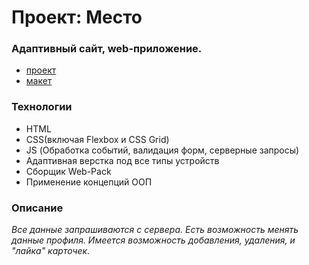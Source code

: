 # Проект: Место
### Адаптивный сайт, web-приложение.
- [проект](https://garry308.github.io/mesto-project/)
- [макет](https://www.figma.com/file/bjyvbKKJN2naO0ucURl2Z0/JavaScript.-Sprint-5?node-id=50160%3A110)
### Технологии
* HTML
* CSS(включая Flexbox и CSS Grid)
* JS (Обработка событий, валидация форм, серверные запросы)
* Адаптивная верстка под все типы устройств
* Cборщик Web-Pack
* Применение концепций ООП
### Описание
_Все данные запрашиваются с сервера.
Есть возможность менять данные профиля.
Имеется возможность добавления, удаления, и "лайка" карточек._
